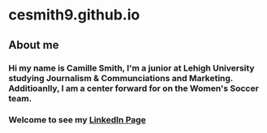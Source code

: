 # cesmith9.github.io
## About me 
### Hi my name is Camille Smith, I'm a junior at Lehigh University studying Journalism & Communciations and Marketing. Additioanlly, I am a center forward for on the Women's Soccer team.
### Welcome to see my [LinkedIn Page](https://www.linkedin.com/in/camille-smith-94259b24b/)
